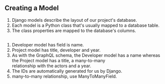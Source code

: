 ## Creating a Model  
1. Django models describe the layout of our project's database.   
1. Each model is a Python class that's usually mapped to a database table.   
1. The class properties are mapped to the database's columns.   

## 
1. Developer model has field is name.  
1. Project model has title, developer and year.  
1. As with the GraphQL schema, the Developer model has a name whereas the Project model has a title, a many-to-many    
relationship with the actors and a year.   
1. The IDs are automatically generated for us by Django.    
1. many-to-many relationship, use ManyToManyField.   
 